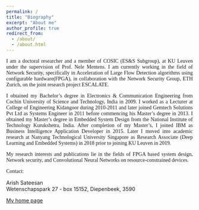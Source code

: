 ```yaml
---
permalink: /
title: "Biography"
excerpt: "About me"
author_profile: true
redirect_from: 
  - /about/
  - /about.html
---
```

<p style="font-size:100%;text-align:justify;font-family:Times New Roman;">
I am a doctoral researcher and a member of COSIC (ES&S Subgroup), at KU Leuven under the supervision of Prof. Nele Mentens. I am currently working in the field of Network Security, specifically in Acceleration of Large Flow Detection algorithms using configurable hardware(FPGA), in collaboration with the Network Security Group, ETH Zurich, on the joint research project ESCALATE.
</p>
<p style="font-size:100%;text-align:justify;font-family:Times New Roman;">
I obtained my Bachelor’s degree in Electronics & Communication Engineering from Cochin University of Science and Technology, India in 2009. I worked as a Lecturer at College of Engineering Kidangoor during 2010-2011 and later joined Gemtech Solutions Pvt Ltd as Systems Engineer in 2011 before commencing his Master’s degree in 2013. I obtained my Master’s degree in Embedded System Design from the National Institute of Technology Kurukshetra, India. After completion of my Master’s, I joined IBM as Business Intelligence Application Developer in 2015. Later I moved into academic research at Nanyang Technological University Singapore as Research Associate (Deep Learning and Embedded Systems) in 2018 prior to joining KU Leuven in 2019.
</p>
<p style="font-size:100%;text-align:justify;font-family:Times New Roman;">
My research interests and publications lie in the fields of FPGA based system design, Network security, and Convolutional Neural Networks on resource-constrained devices.
</p>
<!-- [My KU Leuven webpage](https://www.esat.kuleuven.be/cosic/people/arish-sateesan/) -->
<!-- <p style="font-size:100%;text-align:justify;font-family:Times New Roman;">
<a href="https://www.esat.kuleuven.be/cosic/people/arish-sateesan/" target="_blank">My KU Leuven webpage</a> -->
<!-- </p> -->

<p style="font-size:100%;text-align:justify;font-family:Times New Roman;">
Contact:<br>
</p>

<div itemscope itemtype="https://schema.org/Person">
  <span itemprop="name">Arish Sateesan</span>

<!--   <span itemprop="jobTitle">Doctoral researcher</span> -->
  <div itemprop="address" itemscope itemtype="https://schema.org/PostalAddress">
    <span itemprop="streetAddress">
      Wetenschapspark 27 - box 15152,
    </span>
    <span itemprop="addressLocality">Diepenbeek</span>,
    <span itemprop="addressRegion"></span>
    <span itemprop="postalCode">3590</span>
  </div>
  <span itemprop="telephone"></span>
  <a href="mailto:arish.sateesan@kuleuven.be" itemprop="email"> </a>

  <a href="https://www.esat.kuleuven.be/cosic/people/arish-sateesan/" itemprop="url"> My home page</a>

<!--   Graduate students:
  <a href="http://www.xyz.edu/students/alicejones.html" itemprop="colleague">
    Alice Jones</a>
  <a href="http://www.xyz.edu/students/bobsmith.html" itemprop="colleague">
    Bob Smith</a> -->
</div>
